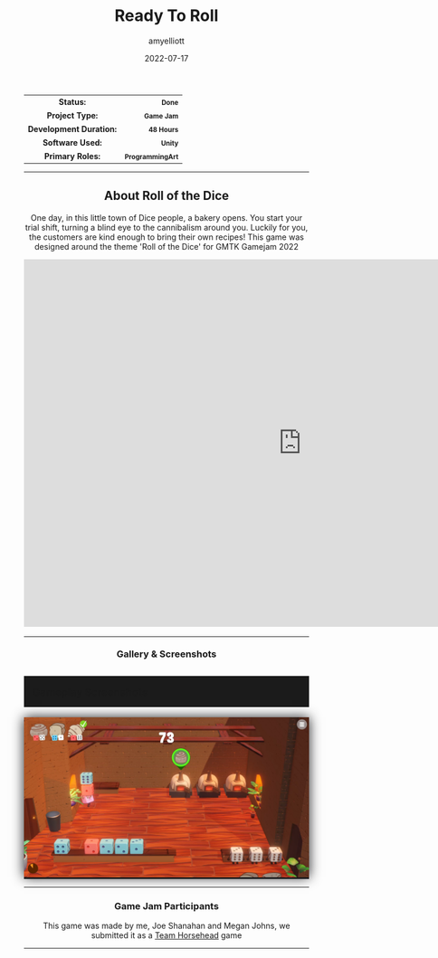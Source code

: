 ﻿---
layout: post
title:  "Ready To Roll"
type: "Game Development Blog"
color: "background-color: seagreen"
summary: "One day, in this little town of Dice people, a bakery opens. You start your trial shift, turning a blind eye to the cannibalism around you. Luckily for you, the customers are kind enough to bring their own recipes! This was designed around the theme 'Roll of the Dice' <small>(GMTK Gamejam 2022)</small>"
author: amyelliott
date: '2022-07-17'
category: ['game-development', 'game-jam', 'unity']
thumbnail: /assets/img/posts/ReadyToRoll/cover.png
keywords: timerace, bakery, strategy, gamejam
permalink: /blog/ready-to-roll/
usemathjax: true
genre: ['Time Race', 'Baking']
browser_playable: true
hidden: true
---

<!--- ------------------ -->
<!--- Status of the game -->
<!--- ------------------ -->
<div class="table-mobile">
    <table>
        <tr>
            <th style="border: 0px !important">Status:</th>
            <th style="text-align:right; border: 0px !important"><small class="btn btn-col status-button">Done</small></th>
        </tr>
        <tr>
            <th style="border: 0px !important">Project Type:</th> 
            <th style="text-align:right; border: 0px !important"><small class="btn btn-col status-button">Game Jam</small></th>
        </tr>
        <tr>
            <th style="border: 0px !important">Development Duration:</th>
            <th style="text-align:right; border: 0px !important"><small class="btn btn-col status-button">48 Hours</small></th>
        </tr>
        <tr>
            <th style="border: 0px !important">Software Used:</th>
            <th style="text-align:right; border: 0px !important"><small class="btn btn-col status-button">Unity</small></th>
        </tr>
        <tr>
            <th style="border: 0px !important">Primary Roles:</th>
            <th style="text-align:right; border: 0px !important"><small class="btn btn-col status-button">Programming</small><small class="btn btn-col status-button">Art</small></th>
        </tr>
    </table>
</div>

<hr>
<!--- ---------------------------- -->
<!--- Main description of the game -->
<!--- ---------------------------- -->
<div class = "card">
    <h2 style="text-align: center;">About Roll of the Dice</h2>
    <p style="text-align: center;">One day, in this little town of Dice people, a bakery opens. You start your trial shift, turning a blind eye to the cannibalism around you. Luckily for you, the customers are kind enough to bring their own recipes! This game was designed around the theme 'Roll of the Dice' for GMTK Gamejam 2022</p>
</div>

<!--- ------------------------------------ -->
<!--- Embed or Youtube Footage of the game -->
<!--- ------------------------------------ -->
<div style="text-align: center;"> <iframe frameborder="0" src="https://itch.io/embed-upload/6182152?color=333333" allowfullscreen="" width="980" height="650"><a href="https://horsehead.itch.io/ready-to-roll">Play Ready To Roll on itch.io</a></iframe> </div>

<hr>

<!--- ------------------------------------ -->
<!--- Gallery and screenshots for the game -->
<!--- ------------------------------------ -->
<h3 style="text-align:center; margin-top: 20px; margin-bottom: 20px">Gallery & Screenshots</h3>
<div class="panel-heading active" role="tab" id="headingOne">
    <h2 class="panel-title" style="word-wrap: normal; padding: 15px; background-color: #1b1b1b">
    <a role="button" data-toggle="collapse" data-parent="#accordion" href="#collapseGameplayScreenshot" aria-expanded="true" aria-controls="collapseGameplayScreenshot" style="font-size: 18px; padding: 0px !important">
        Gameplay Screenshots
    </a>
    </h2>                                
</div>
<div id="collapseGameplayScreenshot" class="panel-collapse collapse" role="tabpanel" aria-labelledby="headingOne">
    <div class="panel-body">
        <div class = "widcard" style="background-color: #1c1c1e; margin-bottom: 0px !important">
            <img src="/assets/img/posts/ReadyToRoll/1.png" style="max-width: -webkit-fill-available; box-shadow: 0px 0px 20px #202022;">
        </div>
    </div>
</div>

<hr>
<!--- ------- -->
<!--- Credits -->
<!--- ------- -->
<h3 style="text-align:center">Game Jam Participants</h3>
<p style="text-align:center">This game was made by me, Joe Shanahan and Megan Johns, we submitted it as a <a class = "a-text" href="/blog/authors/teamhorsehead" target="_blank">Team Horsehead</a> game</p> 

<hr>